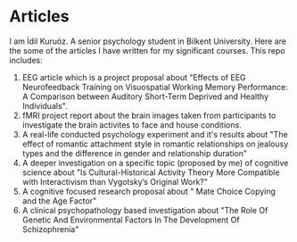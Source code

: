 # Articles
I am İdil Kuruöz. A senior psychology student in Bilkent University. Here are the some of the articles I have written for my significant courses. This repo includes:
1. EEG article which is a project proposal about "Effects of EEG Neurofeedback Training on Visuospatial Working Memory Performance: A Comparison between Auditory Short-Term Deprived and Healthy Individuals".
2. fMRI project report about the brain images taken from participants to investigate the brain activites to face and house conditions.
3. A real-life conducted psychology experiment and it's results about "The effect of romantic attachment style in romantic relationships on jealousy types and the difference in gender and relationship duration"
4. A deeper investigation on a specific topic (proposed by me) of cognitive science about "Is Cultural-Historical Activity Theory More Compatible with Interactivism than Vygotsky’s Original Work?"
6. A cognitive focused research proposal about " Mate Choice Copying and the Age Factor"
7. A clinical psychopathology based investigation about "The Role Of Genetic And Environmental Factors In The Development Of Schizophrenia"
